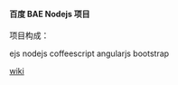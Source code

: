 
<h4>百度 BAE Nodejs 项目</h4>

项目构成：

ejs
nodejs
coffeescript
angularjs
bootstrap

<a href="https://github.com/gaodong/coffee-node/wiki/BAE-COFFEE-&-NODEJS-DEMO">wiki</a>